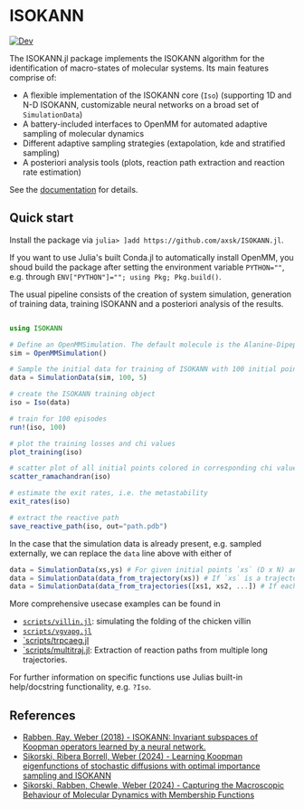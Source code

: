 # ISOKANN

[![Dev](https://img.shields.io/badge/docs-dev-blue.svg)](https://axsk.github.io/ISOKANN.jl/dev)

The ISOKANN.jl package implements the ISOKANN algorithm for the identification of macro-states of molecular systems. Its main features comprise of:
- A flexible implementation of the ISOKANN core (`Iso`) (supporting 1D and N-D ISOKANN, customizable neural networks on a broad set of `SimulationData`)
- A battery-included interfaces to OpenMM for automated adaptive sampling of molecular dynamics
- Different adaptive sampling strategies (extapolation, kde and stratified sampling)
- A posteriori analysis tools (plots, reaction path extraction and reaction rate estimation)

See the [documentation](https://axsk.github.io/ISOKANN.jl/dev) for details.

## Quick start

Install the package via `julia> ]add https://github.com/axsk/ISOKANN.jl`.

If you want to use Julia's built Conda.jl to automatically install OpenMM, you shoud build the package after setting the environment variable
`PYTHON=""`, e.g. through `ENV["PYTHON"]=""; using Pkg; Pkg.build()`.

The usual pipeline consists of the creation of system simulation, generation of training data, training ISOKANN and a posteriori analysis of the results.

```julia

using ISOKANN

# Define an OpenMMSimulation. The default molecule is the Alanine-Dipeptide.
sim = OpenMMSimulation()

# Sample the initial data for training of ISOKANN with 100 initial points and 5 koopman samples per point.
data = SimulationData(sim, 100, 5)

# create the ISOKANN training object
iso = Iso(data)

# train for 100 episodes
run!(iso, 100)

# plot the training losses and chi values
plot_training(iso)

# scatter plot of all initial points colored in corresponding chi value
scatter_ramachandran(iso)

# estimate the exit rates, i.e. the metastability
exit_rates(iso)

# extract the reactive path
save_reactive_path(iso, out="path.pdb")
```

In the case that the simulation data is already present, e.g. sampled externally, we can replace the `data` line above with either of
```julia
data = SimulationData(xs,ys) # For given initial points `xs` (D x N) and koopman samples `ys` (D x K x N)
data = SimulationData(data_from_trajectory(xs)) # If `xs` is a trajectory of size (D x N)
data = SimulationData(data_from_trajectories([xs1, xs2, ...]) # If each `xs_i` is a trajectory
```

More comprehensive usecase examples can be found in
- [`scripts/villin.jl`](scripts/villin.jl): simulating the folding of the chicken villin
- [`scripts/vgvapg.jl`](scripts/vgvapg.jl)
- [`scripts/trpcaeg.jl](scripts/trpcage.jl)
- [`scripts/multitraj.jl](scripts/multitraj.jl): Extraction of reaction paths from multiple long trajectories.

For further information on specific functions use Julias built-in help/docstring functionality, e.g. `?Iso`.

## References

- [Rabben, Ray, Weber (2018) - ISOKANN: Invariant subspaces of Koopman operators learned by a neural network.](https://doi.org/10.1063/5.0015132)
- [Sikorski, Ribera Borrell, Weber (2024) - Learning Koopman eigenfunctions of stochastic diffusions with optimal importance sampling and ISOKANN](http://dx.doi.org/10.1063/5.0140764)
- [Sikorski, Rabben, Chewle, Weber (2024) - Capturing the Macroscopic Behaviour of Molecular Dynamics with Membership Functions](http://arxiv.org/abs/2404.10523)
